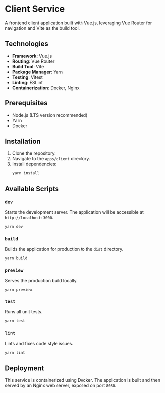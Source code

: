 # Client Service

A frontend client application built with Vue.js, leveraging Vue Router for navigation and Vite as the build tool.

## Technologies
- **Framework**: Vue.js
- **Routing**: Vue Router
- **Build Tool**: Vite
- **Package Manager**: Yarn
- **Testing**: Vitest
- **Linting**: ESLint
- **Containerization**: Docker, Nginx

## Prerequisites
-   Node.js (LTS version recommended)
-   Yarn
-   Docker

## Installation

1.  Clone the repository.
2.  Navigate to the `apps/client` directory.
3.  Install dependencies:
    ```bash
    yarn install
    ```

## Available Scripts

### `dev`
Starts the development server. The application will be accessible at `http://localhost:3000`.

```bash
yarn dev
```

### `build`
Builds the application for production to the `dist` directory.

```bash
yarn build
```

### `preview`
Serves the production build locally.

```bash
yarn preview
```

### `test`
Runs all unit tests.

```bash
yarn test
```

### `lint`
Lints and fixes code style issues.

```bash
yarn lint
```

## Deployment

This service is containerized using Docker. The application is built and then served by an Nginx web server, exposed on port `8080`.
